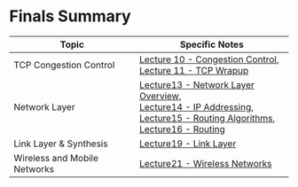 # Finals Summary

| Topic                        | Specific Notes                                                                                                                                                                                                                                               |
| ---------------------------- | ------------------------------------------------------------------------------------------------------------------------------------------------------------------------------------------------------------------------------------------------------------ |
| TCP Congestion Control       | [Lecture 10 - Congestion Control](Lecture10-CongestionControl.md), <br> [Lecture 11 - TCP Wrapup](Lecture11-TCPWrapup.md)                                                                                                                                    |
| Network Layer                | [Lecture13 - Network Layer Overview](Lecture13-NetworkLayerOverview.md), <br> [Lecture14 - IP Addressing](Lecture14-IPAddressing.md), <br>[Lecture15 - Routing Algorithms](Lecture15-RoutingAlgorithms.md), <br> [Lecture16 - Routing](Lecture16-Routing.md) |
| Link Layer & Synthesis       | [Lecture19 - Link Layer](Lecture19-Link_Layer.md)                                                                                                                                                                                                            |
| Wireless and Mobile Networks | [Lecture21 - Wireless Networks](Lecture21-WirelessNetworks.md)                                                                                                                                                                                               |